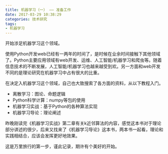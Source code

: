 ```yaml
---
title: 机器学习（一） —— 准备工作
date: 2017-03-29 10:38:29
categories: 技术研究
tags:
- 机器学习
---
```


开始涉足机器学习这个领域。

<!-- more -->

使用Python开发web已经有一两年的时间了，是时候在业余时间接触下其他领域了。Python主要应用领域有web开发、运维、人工智能/机器学习和爬虫等。随着信息技术的不断发展，人工智能/机器学习也越来越受到欢。另一方面和web开发不同的是理论研究在机器学习中占有很大的比重。

在决定入机器学习这个领域，自己也大致搜索了各方面的资料，从以下教程入门。

- 离散学习：图论、命题逻辑
- Python科学计算：numpy等包的使用
- 机器学习实战：基于Python的各种算法实现
- 机器学习导论：理论阐述

昨晚刚读完《机器学习实战》第二章有关k近邻算法的内容，感觉这本书对于理论部分讲述的很少，后来又找来了《机器学习导论》这本书，两本书一起看，理论和实践相结合，应该会发挥更好地效果。

这是万里旅行的第一步，谨此记录，期许有个美好的开始。
